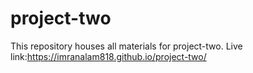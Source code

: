 # project-two
This repository houses all materials for project-two.
Live link:https://imranalam818.github.io/project-two/
